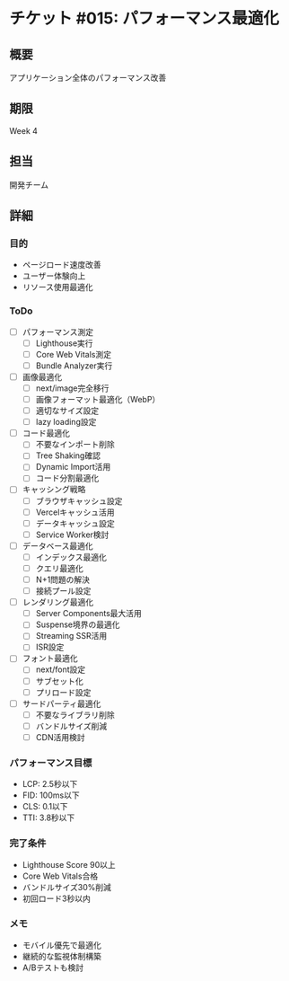 # チケット #015: パフォーマンス最適化

## 概要
アプリケーション全体のパフォーマンス改善

## 期限
Week 4

## 担当
開発チーム

## 詳細

### 目的
- ページロード速度改善
- ユーザー体験向上
- リソース使用最適化

### ToDo
- [ ] パフォーマンス測定
  - [ ] Lighthouse実行
  - [ ] Core Web Vitals測定
  - [ ] Bundle Analyzer実行
- [ ] 画像最適化
  - [ ] next/image完全移行
  - [ ] 画像フォーマット最適化（WebP）
  - [ ] 適切なサイズ設定
  - [ ] lazy loading設定
- [ ] コード最適化
  - [ ] 不要なインポート削除
  - [ ] Tree Shaking確認
  - [ ] Dynamic Import活用
  - [ ] コード分割最適化
- [ ] キャッシング戦略
  - [ ] ブラウザキャッシュ設定
  - [ ] Vercelキャッシュ活用
  - [ ] データキャッシュ設定
  - [ ] Service Worker検討
- [ ] データベース最適化
  - [ ] インデックス最適化
  - [ ] クエリ最適化
  - [ ] N+1問題の解決
  - [ ] 接続プール設定
- [ ] レンダリング最適化
  - [ ] Server Components最大活用
  - [ ] Suspense境界の最適化
  - [ ] Streaming SSR活用
  - [ ] ISR設定
- [ ] フォント最適化
  - [ ] next/font設定
  - [ ] サブセット化
  - [ ] プリロード設定
- [ ] サードパーティ最適化
  - [ ] 不要なライブラリ削除
  - [ ] バンドルサイズ削減
  - [ ] CDN活用検討

### パフォーマンス目標
- LCP: 2.5秒以下
- FID: 100ms以下
- CLS: 0.1以下
- TTI: 3.8秒以下

### 完了条件
- Lighthouse Score 90以上
- Core Web Vitals合格
- バンドルサイズ30%削減
- 初回ロード3秒以内

### メモ
- モバイル優先で最適化
- 継続的な監視体制構築
- A/Bテストも検討